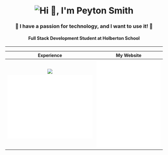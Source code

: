<h1 align="center"> <img src="https://capsule-render.vercel.app/api?type=wave&color=gradient&height=200&section=footer&text=Hi 👋, I'm Peyton Smith&fontSize=30&fontAlignY=80" alt="Hi 👋, I'm Peyton Smith"/></h1>  
<h3 align="center">🚀 I have a passion for technology, and I want to use it! 🚀</h3>  
<h4 align="center"> Full Stack Development Student at Holberton School </h3>  

***
<!-- If you're using "main" as default branch -->
| Experience      | My Website           |
| ------------- |:-------------:|
| <div align="center"><img src="https://holbertontulsa.com/wp-content/uploads/2021/05/Tulsa_wordmark-cherry.jpg"> ![Metrics](https://github.com/peytonbrsmith/peytonbrsmith/blob/main/toolmetrics.svg) </div>| <div align="center">![Metrics](https://github.com/peytonbrsmith/peytonbrsmith/blob/main/webmetrics.svg)  </div>|
